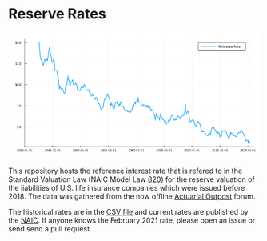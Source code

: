 # Reserve Rates

![Exhibit 5](</misc/reserve_rate.png>)

This repository hosts the reference interest rate that is refered to in the Standard Valuation Law (NAIC Model Law [820](https://content.naic.org/sites/default/files/model-law-820-standard-valuation-law.pdf)) for the reserve valuation of the liabilities of U.S. life insurance companies which were issued before 2018. The data was gathered from the now offline [Actuarial Outpost](https://www.actuarialoutpost.com/) forum. 

The historical rates are in the [CSV file](/data/ref_rate.csv) and current rates are published by the [NAIC](https://content.naic.org/research_moody.htm). If anyone knows the February 2021 rate, please open an issue or send send a pull request.
